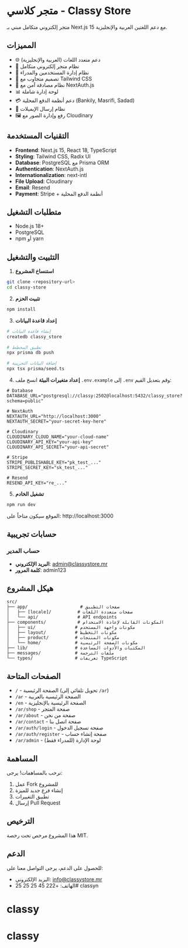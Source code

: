 # متجر كلاسي - Classy Store

متجر إلكتروني متكامل مبني بـ Next.js 15 مع دعم اللغتين العربية والإنجليزية.

## المميزات

- 🌐 دعم متعدد اللغات (العربية والإنجليزية)
- 🛒 نظام متجر إلكتروني متكامل
- 👤 نظام إدارة المستخدمين والمدراء
- 🎨 تصميم متجاوب مع Tailwind CSS
- 🔐 نظام مصادقة آمن مع NextAuth.js
- 📊 لوحة إدارة شاملة
- 💳 دعم أنظمة الدفع المحلية (Bankily, Masrifi, Sadad)
- 📧 نظام إرسال الإيميلات
- 🖼️ رفع وإدارة الصور مع Cloudinary

## التقنيات المستخدمة

- **Frontend**: Next.js 15, React 18, TypeScript
- **Styling**: Tailwind CSS, Radix UI
- **Database**: PostgreSQL مع Prisma ORM
- **Authentication**: NextAuth.js
- **Internationalization**: next-intl
- **File Upload**: Cloudinary
- **Email**: Resend
- **Payment**: Stripe + أنظمة الدفع المحلية

## متطلبات التشغيل

- Node.js 18+ 
- PostgreSQL
- npm أو yarn

## التثبيت والتشغيل

1. **استنساخ المشروع**
```bash
git clone <repository-url>
cd classy-store
```

2. **تثبيت الحزم**
```bash
npm install
```

3. **إعداد قاعدة البيانات**
```bash
# إنشاء قاعدة البيانات
createdb classy_store

# تطبيق المخطط
npx prisma db push

# إضافة البيانات التجريبية
npx tsx prisma/seed.ts
```

4. **إعداد متغيرات البيئة**
انسخ ملف `.env.example` إلى `.env` وقم بتعديل القيم:

```env
# Database
DATABASE_URL="postgresql://classy:2502@localhost:5432/classy_store?schema=public"

# NextAuth
NEXTAUTH_URL="http://localhost:3000"
NEXTAUTH_SECRET="your-secret-key-here"

# Cloudinary
CLOUDINARY_CLOUD_NAME="your-cloud-name"
CLOUDINARY_API_KEY="your-api-key"
CLOUDINARY_API_SECRET="your-api-secret"

# Stripe
STRIPE_PUBLISHABLE_KEY="pk_test_..."
STRIPE_SECRET_KEY="sk_test_..."

# Resend
RESEND_API_KEY="re_..."
```

5. **تشغيل الخادم**
```bash
npm run dev
```

الموقع سيكون متاحاً على: http://localhost:3000

## حسابات تجريبية

### حساب المدير
- **البريد الإلكتروني**: admin@classystore.mr
- **كلمة المرور**: admin123

## هيكل المشروع

```
src/
├── app/                    # صفحات التطبيق
│   ├── [locale]/          # صفحات متعددة اللغات
│   └── api/               # API endpoints
├── components/            # المكونات القابلة لإعادة الاستخدام
│   ├── ui/               # مكونات واجهة المستخدم
│   ├── layout/           # مكونات التخطيط
│   ├── product/          # مكونات المنتجات
│   └── home/             # مكونات الصفحة الرئيسية
├── lib/                  # المكتبات والأدوات المساعدة
├── messages/             # ملفات الترجمة
└── types/                # تعريفات TypeScript
```

## الصفحات المتاحة

- `/` - الصفحة الرئيسية (تحويل تلقائي إلى `/ar`)
- `/ar` - الصفحة الرئيسية بالعربية
- `/en` - الصفحة الرئيسية بالإنجليزية
- `/ar/shop` - صفحة المتجر
- `/ar/about` - صفحة من نحن
- `/ar/contact` - صفحة اتصل بنا
- `/ar/auth/login` - صفحة تسجيل الدخول
- `/ar/auth/register` - صفحة إنشاء حساب
- `/ar/admin` - لوحة الإدارة (للمدراء فقط)

## المساهمة

نرحب بالمساهمات! يرجى:

1. عمل Fork للمشروع
2. إنشاء فرع جديد للميزة
3. تطبيق التغييرات
4. إرسال Pull Request

## الترخيص

هذا المشروع مرخص تحت رخصة MIT.

## الدعم

للحصول على الدعم، يرجى التواصل معنا على:
- البريد الإلكتروني: info@classystore.mr
- الهاتف: +222 45 25 25 25# classyn
# classy
# classy

